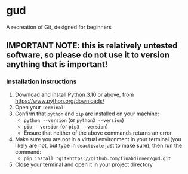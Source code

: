 # gud
A recreation of Git, designed for beginners

## IMPORTANT NOTE: this is relatively untested software, so please do not use it to version anything that is important!

### Installation Instructions

1. Download and install Python 3.10 or above, from https://www.python.org/downloads/
2. Open your `Terminal`
3. Confirm that `python` and `pip` are installed on your machine:
    - `python --version` (or `python3 --version`)
    - `pip --version` (or `pip3 --version`)
    - Ensure that neither of the above commands returns an error
4. Make sure you are not in a virtual environment in your terminal (you likely are not, but type in `deactivate` just to make sure), then run the command:
    - `pip install "git+https://github.com/finahdinner/gud.git`
5. Close your terminal and open it in your project directory
    